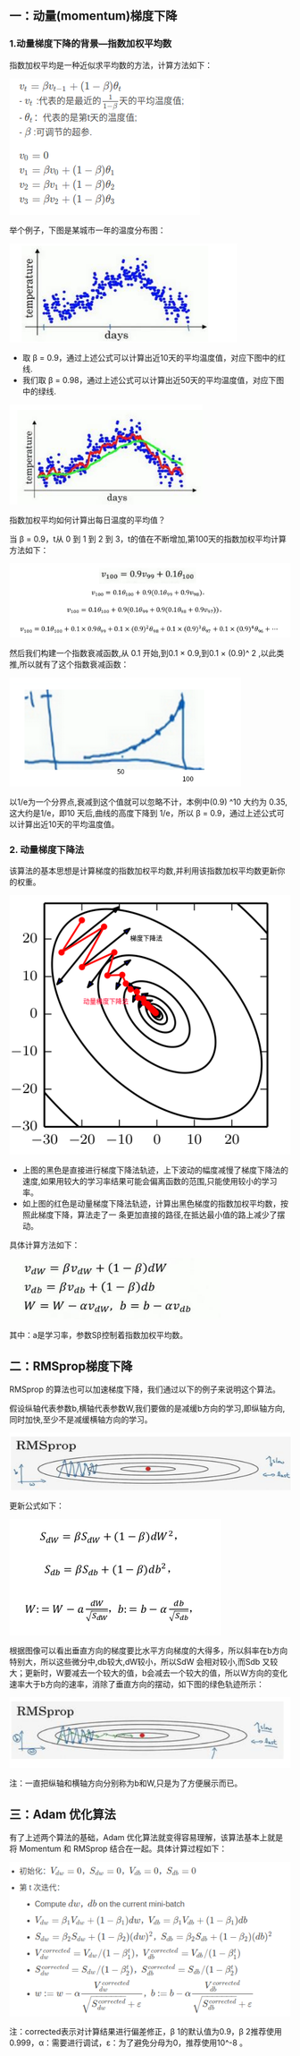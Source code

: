 ## 一：动量(momentum)梯度下降

### 1.动量梯度下降的背景—指数加权平均数

指数加权平均是一种近似求平均数的方法，计算方法如下：

![1548160686294](assets/1548160686294.png)

举个例子，下图是某城市一年的温度分布图：

![1548160936700](assets/1548160936700.png)

- 取 β = 0.9，通过上述公式可以计算出近10天的平均温度值，对应下图中的红线. 
- 我们取 β = 0.98，通过上述公式可以计算出近50天的平均温度值，对应下图中的绿线. 

![1548161585508](assets/1548161585508.png)



指数加权平均如何计算出每日温度的平均值？

当 β = 0.9，t从 0 到 1 到 2 到 3，t的值在不断增加,第100天的指数加权平均计算方法如下：

![1548162382401](assets/1548162382401.png)

然后我们构建一个指数衰减函数,从 0.1 开始,到0.1 × 0.9,到0.1 × (0.9)^ 2 ,以此类推,所以就有了这个指数衰减函数：

![1548162810656](assets/1548162810656.png)

以1/e为一个分界点,衰减到这个值就可以忽略不计，本例中(0.9) ^10 大约为 0.35,这大约是1/e，即10 天后,曲线的高度下降到  1/e，所以 β = 0.9，通过上述公式可以计算出近10天的平均温度值。

### 2. 动量梯度下降法

该算法的基本思想是计算梯度的指数加权平均数,并利用该指数加权平均数更新你的权重。

![1548163593200](assets/1548163593200.png)



- 上图的黑色是直接进行梯度下降法轨迹，上下波动的幅度减慢了梯度下降法的速度,如果用较大的学习率结果可能会偏离函数的范围,只能使用较小的学习率。
- 如上图的红色是动量梯度下降法轨迹，计算出黑色梯度的指数加权平均数，按照此梯度下降，算法走了一
  条更加直接的路径,在抵达最小值的路上减少了摆动。

具体计算方法如下：

![1548164003304](assets/1548164003304.png)

其中：a是学习率，参数Sβ控制着指数加权平均数。



## 二：RMSprop梯度下降

RMSprop 的算法也可以加速梯度下降，我们通过以下的例子来说明这个算法。

假设纵轴代表参数b,横轴代表参数W,我们要做的是减缓b方向的学习,即纵轴方向,同时加快,至少不是减缓横轴方向的学习。

![1548166038985](assets/1548166038985.png)

更新公式如下：

![1548166442618](assets/1548166442618.png)



根据图像可以看出垂直方向的梯度要比水平方向梯度的大得多，所以斜率在b方向特别大，所以这些微分中,db较大,dW较小，所以SdW 会相对较小,而Sdb 又较大；更新时，W要减去一个较大的值，b会减去一个较大的值，所以W方向的变化速率大于b方向的速率，消除了垂直方向的摆动，如下图的绿色轨迹所示：

![1548166850682](assets/1548166850682.png)



注：一直把纵轴和横轴方向分别称为b和W,只是为了方便展示而已。





## 三：Adam 优化算法

有了上述两个算法的基础，Adam 优化算法就变得容易理解，该算法基本上就是将 Momentum 和 RMSprop 结合在一起。具体计算过程如下：

![1548204014092](assets/1548204014092.png)

注：corrected表示对计算结果进行偏差修正，β 1的默认值为0.9，β 2推荐使用0.999，α：需要进行调试，ε：为了避免分母为0，推荐使用10^-8 。











































































